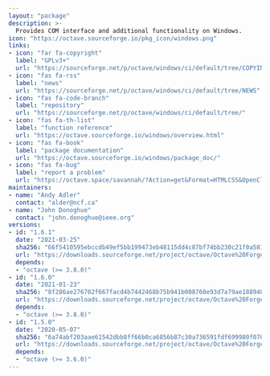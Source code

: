 ```yaml
---
layout: "package"
description: >-
  Provides COM interface and additional functionality on Windows.
icon: "https://octave.sourceforge.io/pkg_icon/windows.png"
links:
- icon: "far fa-copyright"
  label: "GPLv3+"
  url: "https://sourceforge.net/p/octave/windows/ci/default/tree/COPYING"
- icon: "fas fa-rss"
  label: "news"
  url: "https://sourceforge.net/p/octave/windows/ci/default/tree/NEWS"
- icon: "fas fa-code-branch"
  label: "repository"
  url: "https://sourceforge.net/p/octave/windows/ci/default/tree/"
- icon: "fas fa-th-list"
  label: "function reference"
  url: "https://octave.sourceforge.io/windows/overview.html"
- icon: "fas fa-book"
  label: "package documentation"
  url: "https://octave.sourceforge.io/windows/package_doc/"
- icon: "fas fa-bug"
  label: "report a problem"
  url: "https://octave.space/savannah/?Action=get&Format=HTMLCSS&OpenClosed=open&Title=[octave%20forge]%20(windows)"
maintainers:
- name: "Andy Adler"
  contact: "alder@ncf.ca"
- name: "John Donoghue"
  contact: "john.donoghue@ieee.org"
versions:
- id: "1.6.1"
  date: "2021-03-25"
  sha256: "66f5410595ebccdb49ef5bb199473eb48115dd4c87bf74bb230c21f0a5810d84"
  url: "https://downloads.sourceforge.net/project/octave/Octave%20Forge%20Packages/Individual%20Package%20Releases/windows-1.6.1.tar.gz"
  depends:
  - "octave (>= 3.8.0)"
- id: "1.6.0"
  date: "2021-01-23"
  sha256: "8f286ae276702f667facd4b7442468b75b941b008760e93d7a79ae1889483778"
  url: "https://downloads.sourceforge.net/project/octave/Octave%20Forge%20Packages/Individual%20Package%20Releases/windows-1.6.0.tar.gz"
  depends:
  - "octave (>= 3.8.0)"
- id: "1.5.0"
  date: "2020-05-07"
  sha256: "6a74abf203aae61542dbb8ff66b0ca6856b87c30a736591fdf699980f0707a15"
  url: "https://downloads.sourceforge.net/project/octave/Octave%20Forge%20Packages/Individual%20Package%20Releases/windows-1.5.0.tar.gz"
  depends:
  - "octave (>= 3.6.0)"
---
```


